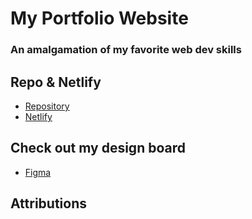 # My Portfolio Website
### An amalgamation of my favorite web dev skills

## Repo & Netlify
* [Repository](https://github.com/lucas-cq/cpnt265-portfolio)
* [Netlify](https://infallible-saha-7943af.netlify.app/)

## Check out my design board
* [Figma](https://www.figma.com/file/WWUtoZ2sJaPi6vkFSzi7FL/Final-Project-Design-Board?node-id=0%3A1)

## Attributions

